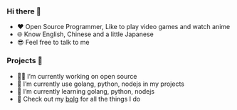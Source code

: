 ### Hi there 👋
- ♥️ Open Source Programmer, Like to play video games and watch anime
- 🌐 Know English, Chinese and a little Japanese
- 😎 Feel free to talk to me

### Projects 🎰
- 👨‍💻 I’m currently working on open source
- 🦾 I’m currently use golang, python, nodejs in my projects
- 🌈 I’m currently learning golang, python, nodejs
- 👑 Check out my [bolg](https://gek64.github.io/blog) for all the things I do
